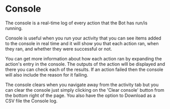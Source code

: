 # Console

The console is a real-time log of every action that the Bot has run/is running.

Console is useful when you run your activity that you can see items added to the console in real time and it will show you that each action ran, when they ran, and whether they were successful or not. 

You can get more information about how each action ran by expanding the action's entry in the console. The outputs of the action wlll be displayed and there you can check each of the results. 
If an action failed then the console will also include the reason for it failing.

The console clears when you navigate away from the activity tab but you can clear the console just simply clicking on the 'Clear console' button from the bottom right of the page. You also have the option to Download as a CSV file the Console log. 
